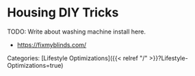 # Housing DIY Tricks

TODO: Write about washing machine install here.

 - https://fixmyblinds.com/

Categories: [Lifestyle Optimizations]({{< relref "/" >}}?Lifestyle-Optimizations=true)